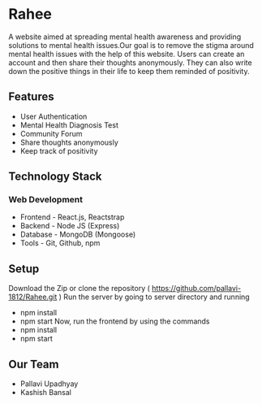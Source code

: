 # Rahee

A website aimed at spreading mental health awareness and providing solutions to mental health issues.Our goal is to remove the stigma around mental health issues with the help of this website. Users can create an account and then share their thoughts anonymously. They can also write down the positive things in their life to keep them reminded of positivity.

## Features

- User Authentication
- Mental Health Diagnosis Test
- Community Forum
- Share thoughts anonymously
- Keep track of positivity

## Technology Stack

### Web Development

- Frontend - React.js, Reactstrap
- Backend - Node JS (Express)
- Database - MongoDB (Mongoose)
- Tools - Git, Github, npm

## Setup

Download the Zip or clone the repository ( https://github.com/pallavi-1812/Rahee.git )
Run the server by going to server directory and running

- npm install
- npm start
  Now, run the frontend by using the commands
- npm install
- npm start

## Our Team

- Pallavi Upadhyay
- Kashish Bansal
